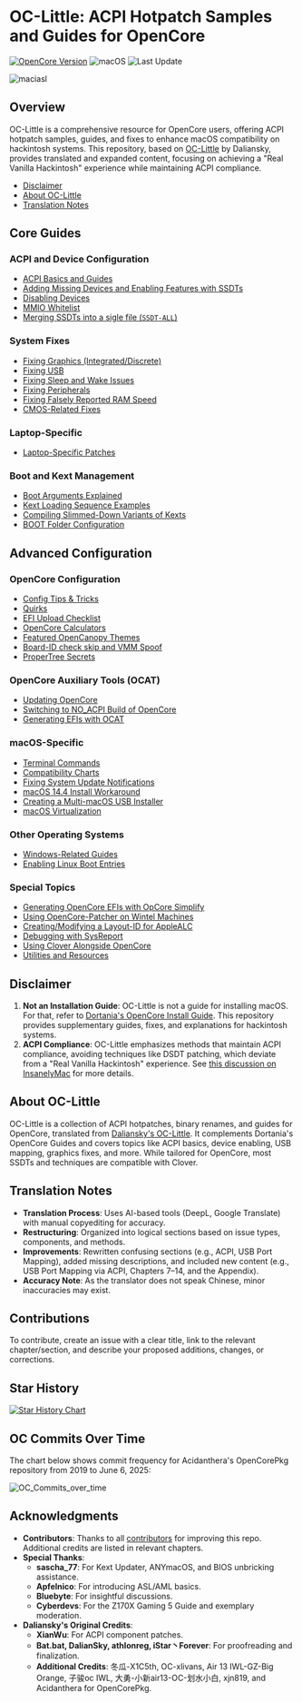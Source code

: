 

# OC-Little: ACPI Hotpatch Samples and Guides for OpenCore

[![OpenCore Version](https://img.shields.io/badge/Supported_OpenCore_Version:-≤1.0.5-success.svg)](https://github.com/acidanthera/OpenCorePkg)
![macOS](https://img.shields.io/badge/Supported_macOS:-≤26b2-white.svg)
![Last Update](https://img.shields.io/badge/Last_Update_(yy/mm/dd):-25.07.09-blueviolet.svg)

![maciasl](https://user-images.githubusercontent.com/76865553/179583184-5efe6546-9f3a-4899-bdc1-5e9ec5a2927e.png)

## Overview

OC-Little is a comprehensive resource for OpenCore users, offering ACPI hotpatch samples, guides, and fixes to enhance macOS compatibility on hackintosh systems. This repository, based on [OC-Little](https://github.com/daliansky/OC-little) by Daliansky, provides translated and expanded content, focusing on achieving a "Real Vanilla Hackintosh" experience while maintaining ACPI compliance.

- [Disclaimer](#disclaimer)
- [About OC-Little](#about-oc-little)
- [Translation Notes](#translation-notes)

## Core Guides

### ACPI and Device Configuration
- [ACPI Basics and Guides](/00_ACPI/README.md)
- [Adding Missing Devices and Enabling Features with SSDTs](/01_Adding_missing_Devices_and_enabling_Features/README.md)
- [Disabling Devices](/02_Disabling_Devices/README.md)
- [MMIO Whitelist](/12_MMIO_Whitelist/README.md)
- [Merging SSDTs into a sigle file (`SSDT-ALL`)](/00_ACPI/SSDT-ALL)

### System Fixes
- [Fixing Graphics (Integrated/Discrete)](/11_Graphics/README.md)
- [Fixing USB](/03_USB_Fixes/README.md)
- [Fixing Sleep and Wake Issues](/04_Fixing_Sleep_and_Wake_Issues/README.md)
- [Fixing Peripherals](/13_Peripherals/README.md)
- [Fixing Falsely Reported RAM Speed](/15_RAM/README.md)
- [CMOS-Related Fixes](/06_CMOS-related_Fixes/README.md)

### Laptop-Specific
- [Laptop-Specific Patches](/05_Laptop-specific_Patches/README.md)

### Boot and Kext Management
- [Boot Arguments Explained](/H_Boot-args/README.md)
- [Kext Loading Sequence Examples](/10_Kexts_Loading_Sequence_Examples/README.md)
- [Compiling Slimmed-Down Variants of Kexts](/J_Compiling_Kexts/README.md)
- [BOOT Folder Configuration](/07_BOOT_Folder/README.md)

## Advanced Configuration

### OpenCore Configuration
- [Config Tips & Tricks](/A_Config_Tips_and_Tricks/README.md)
- [Quirks](/08_Quirks/README.md)
- [EFI Upload Checklist](/M_EFI_Upload_Chklst/README.md)
- [OpenCore Calculators](/B_OC_Calculators/README.md)
- [Featured OpenCanopy Themes](/T_Themes/README.md)
- [Board-ID check skip and VMM Spoof](/09_Board-ID_VMM-Spoof/README.md)
- [ProperTree Secrets](/Y_ProperTree_Secrets)

### OpenCore Auxiliary Tools (OCAT)
- [Updating OpenCore](/D_Updating_OpenCore/README.md)
- [Switching to NO_ACPI Build of OpenCore](/O_OC_NO_ACPI/README.md)
- [Generating EFIs with OCAT](/F_Desktop_EFIs/README.md)

### macOS-Specific
- [Terminal Commands](/Terminal_Commands.md#readme)
- [Compatibility Charts](/E_Compatibility_Charts/README.md)
- [Fixing System Update Notifications](/S_System_Updates/README.md)
- [macOS 14.4 Install Workaround](/W_Workarounds/README.md)
- [Creating a Multi-macOS USB Installer](/U_USB_Multi_installer/README.md)
- [macOS Virtualization](/V_Virtualization/README.md)

### Other Operating Systems
- [Windows-Related Guides](/I_Windows/README.md)
- [Enabling Linux Boot Entries](/G_Linux/README.md)

### Special Topics
- [Generating OpenCore EFIs with OpCore Simplify](/P_OpCore_Simplify/README.md)
- [Using OpenCore-Patcher on Wintel Machines](/14_OCLP_Wintel/README.md)
- [Creating/Modifying a Layout-ID for AppleALC](/L_ALC_Layout-ID/README.md)
- [Debugging with SysReport](/K_Debugging/README.md)
- [Using Clover Alongside OpenCore](/R_BootloaderChooser/README.md)
- [Utilities and Resources](/C_Utilities_and_Resources/README.md)

## Disclaimer

1. **Not an Installation Guide**: OC-Little is not a guide for installing macOS. For that, refer to [Dortania's OpenCore Install Guide](https://dortania.github.io/OpenCore-Install-Guide/). This repository provides supplementary guides, fixes, and explanations for hackintosh systems.
2. **ACPI Compliance**: OC-Little emphasizes methods that maintain ACPI compliance, avoiding techniques like DSDT patching, which deviate from a "Real Vanilla Hackintosh" experience. See [this discussion on InsanelyMac](https://www.insanelymac.com/forum/topic/352881-when-is-rebaseregions-necessary/#comment-2790870) for more details.

## About OC-Little

OC-Little is a collection of ACPI hotpatches, binary renames, and guides for OpenCore, translated from [Daliansky's OC-Little](https://github.com/daliansky/OC-little). It complements Dortania's OpenCore Guides and covers topics like ACPI basics, device enabling, USB mapping, graphics fixes, and more. While tailored for OpenCore, most SSDTs and techniques are compatible with Clover.

## Translation Notes

- **Translation Process**: Uses AI-based tools (DeepL, Google Translate) with manual copyediting for accuracy.
- **Restructuring**: Organized into logical sections based on issue types, components, and methods.
- **Improvements**: Rewritten confusing sections (e.g., ACPI, USB Port Mapping), added missing descriptions, and included new content (e.g., USB Port Mapping via ACPI, Chapters 7–14, and the Appendix).
- **Accuracy Note**: As the translator does not speak Chinese, minor inaccuracies may exist.

## Contributions

To contribute, create an issue with a clear title, link to the relevant chapter/section, and describe your proposed additions, changes, or corrections.

## Star History

<a href="https://star-history.com/#5T33Z0/OC-Little-Translated&Date">
 <picture>
   <source media="(prefers-color-scheme: dark)" srcset="https://api.star-history.com/svg?repos=5T33Z0/OC-Little-Translated&type=Date&theme=dark" />
   <source media="(prefers-color-scheme: light)" srcset="https://api.star-history.com/svg?repos=5T33Z0/OC-Little-Translated&type=Date" />
   <img alt="Star History Chart" src="https://api.star-history.com/svg?repos=5T33Z0/OC-Little-Translated&type=Date" />
 </picture>
</a>

## OC Commits Over Time

The chart below shows commit frequency for Acidanthera's OpenCorePkg repository from 2019 to June 6, 2025:

![OC_Commits_over_time](https://github.com/user-attachments/assets/a0481685-3bd4-43a3-8719-66d739f35538)

## Acknowledgments

- **Contributors**: Thanks to all [contributors](https://github.com/5T33Z0/OC-Little-Translated/graphs/contributors) for improving this repo. Additional credits are listed in relevant chapters.
- **Special Thanks**:
  - **sascha_77**: For Kext Updater, ANYmacOS, and BIOS unbricking assistance.
  - **Apfelnico**: For introducing ASL/AML basics.
  - **Bluebyte**: For insightful discussions.
  - **Cyberdevs**: For the Z170X Gaming 5 Guide and exemplary moderation.
- **Daliansky's Original Credits**:
  - **XianWu**: For ACPI component patches.
  - **Bat.bat, DalianSky, athlonreg, iStar丶Forever**: For proofreading and finalization.
  - **Additional Credits**: 冬瓜-X1C5th, OC-xlivans, Air 13 IWL-GZ-Big Orange, 子骏oc IWL, 大勇-小新air13-OC-划水小白, xjn819, and Acidanthera for OpenCorePkg.

